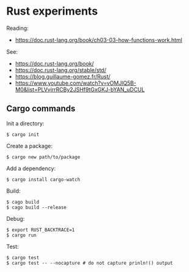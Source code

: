 # Rust experiments

Reading:
- https://doc.rust-lang.org/book/ch03-03-how-functions-work.html

See: 
- https://doc.rust-lang.org/book/
- https://doc.rust-lang.org/stable/std/
- https://blog.guillaume-gomez.fr/Rust/
- https://www.youtube.com/watch?v=vOMJlQ5B-M0&list=PLVvjrrRCBy2JSHf9tGxGKJ-bYAN_uDCUL


## Cargo commands

Init a directory:

    $ cargo init


Create a package:

    $ cargo new path/to/package    


Add a dependency:

    $ cargo install cargo-watch


Build:

    $ cago build
    $ cago build --release
    

Debug:

    $ export RUST_BACKTRACE=1
    $ cargo run
    

Test:

    $ cargo test 
    $ cargo test -- --nocapture # do not capture prinln!() output
